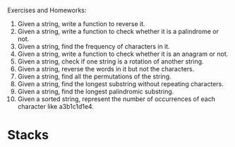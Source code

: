 Exercises and Homeworks:

1. Given a string, write a function to reverse it.
2. Given a string, write a function to check whether it is a palindrome or not.
3. Given a string, find the frequency of characters in it.
4. Given a string, write a function to check whether it is an anagram or not.
5. Given a string, check if one string is a rotation of another string.
6. Given a string, reverse the words in it but not the characters.
7. Given a string, find all the permutations of the string.
8. Given a string, find the longest substring without repeating characters.
9. Given a string, find the longest palindromic substring.
10. Given a sorted string, represent the number of occurrences of each character like a3b1c1d1e4.

# Stacks
